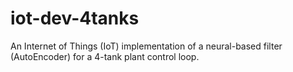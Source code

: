 # iot-dev-4tanks
An Internet of Things (IoT) implementation of a neural-based filter (AutoEncoder) for a 4-tank plant control loop.
